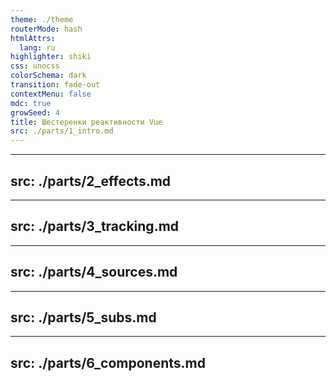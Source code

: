 ```yaml
---
theme: ./theme
routerMode: hash
htmlAttrs:
  lang: ru
highlighter: shiki
css: unocss
colorSchema: dark
transition: fade-out
contextMenu: false
mdc: true
growSeed: 4
title: Шестеренки реактивности Vue
src: ./parts/1_intro.md
---
```


---
src: ./parts/2_effects.md
---

---
src: ./parts/3_tracking.md
---

---
src: ./parts/4_sources.md
---

---
src: ./parts/5_subs.md
---

---
src: ./parts/6_components.md
---
